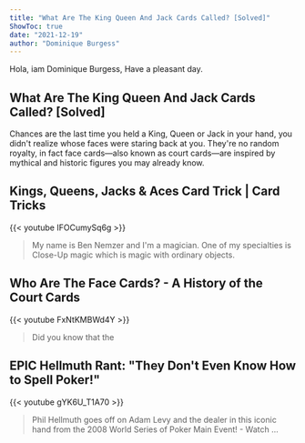 ```yaml
---
title: "What Are The King Queen And Jack Cards Called? [Solved]"
ShowToc: true 
date: "2021-12-19"
author: "Dominique Burgess" 
---
```


Hola, iam Dominique Burgess, Have a pleasant day.
## What Are The King Queen And Jack Cards Called? [Solved]
 Chances are the last time you held a King, Queen or Jack in your hand, you didn't realize whose faces were staring back at you. They're no random royalty, in fact face cards—also known as court cards—are inspired by mythical and historic figures you may already know.

## Kings, Queens, Jacks & Aces Card Trick | Card Tricks
{{< youtube IFOCumySq6g >}}
>My name is Ben Nemzer and I'm a magician. One of my specialties is Close-Up magic which is magic with ordinary objects.

## Who Are The Face Cards? - A History of the Court Cards
{{< youtube FxNtKMBWd4Y >}}
>Did you know that the 

## EPIC Hellmuth Rant: "They Don't Even Know How to Spell Poker!"
{{< youtube gYK6U_T1A70 >}}
>Phil Hellmuth goes off on Adam Levy and the dealer in this iconic hand from the 2008 World Series of Poker Main Event! - Watch ...

